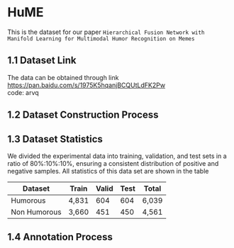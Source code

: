 # HuME
This is the dataset for our paper `Hierarchical Fusion Network with Manifold Learning for
Multimodal Humor Recognition on Memes`

## 1.1 Dataset Link
The data can be obtained through link https://pan.baidu.com/s/1975K5hqanjBCQUtLdFK2Pw <br>
code: arvq

## 1.2 Dataset Construction Process


## 1.3 Dataset Statistics
We divided the experimental data into training, validation,
and test sets in a ratio of 80%:10%:10%, ensuring a consistent distribution of positive and negative samples. All statistics of this data set are shown in the table

 Dataset  | Train  | Valid  | Test  | Total
 ---- | ----- | ------ | ------ | ------  
 Humorous  | 4,831 | 604  | 604  | 6,039
 Non Humorous  | 3,660 | 451  | 450  | 4,561

 ## 1.4 Annotation Process
 
